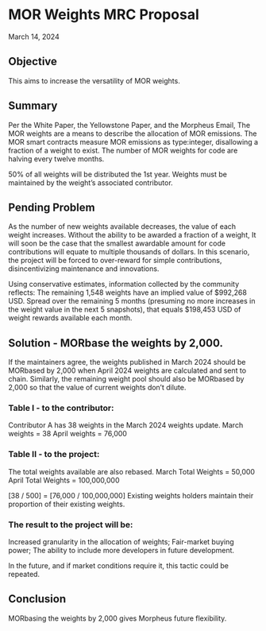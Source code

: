# MOR Weights MRC Proposal
March 14, 2024

## Objective
This aims to increase the versatility of MOR weights.

## Summary
Per the White Paper, the Yellowstone Paper, and the Morpheus Email, The MOR weights are a means to describe the allocation of MOR emissions.
The MOR smart contracts measure MOR emissions as type:integer, disallowing a fraction of a weight to exist. 
The number of MOR weights for code are halving every twelve months.

50% of all weights will be distributed the 1st year.
Weights must be maintained by the weight’s associated contributor.
  
## Pending Problem

As the number of new weights available decreases, the value of each weight increases.  Without the ability to be awarded a fraction of a weight, It will soon be the case that the smallest awardable amount for code contributions will equate to multiple thousands of dollars.
In this scenario, the project will be forced to over-reward for simple contributions, disincentivizing maintenance and innovations.

Using conservative estimates, information collected by the community reflects:
The remaining 1,548 weights have an implied value of $992,268 USD. Spread over the remaining 5 months (presuming no more increases in the weight value in the next 5 snapshots), that equals $198,453 USD of weight rewards available each month.

## Solution - MORbase the weights by 2,000.
If the maintainers agree, the weights published in March 2024 should be MORbased by 2,000 when April 2024 weights are calculated and sent to chain.  Similarly, the remaining weight pool should also be MORbased by 2,000 so that the value of current weights don’t dilute. 

### Table I - to the contributor:
Contributor A has 38 weights in the March 2024 weights update.
March weights = 38
April weights = 76,000

### Table II - to the project:
The total weights available are also rebased. 
March Total Weights = 50,000
April Total Weights = 100,000,000

[38 / 500] = [76,000 / 100,000,000]
Existing weights holders maintain their proportion of their existing weights.

### The result to the project will be:
Increased granularity in the allocation of weights;
Fair-market buying power;
The ability to include more developers in future development.

In the future, and if market conditions require it, this tactic could be repeated. 

## Conclusion
MORbasing the weights by 2,000 gives Morpheus future flexibility. 
